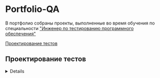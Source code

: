 # Portfolio-QA

В портфолио собраны проекты, выполненные во время обучения по специальности ["Инженер по тестированию программного обеспечения"](https://software-testing.ru/edu/3-online/331-qa-engineer#%D1%83%D1%81%D0%BB%D0%BE%D0%B2%D0%B8%D1%8F)

[Проектирование тестов](#test-design)<br>






## <a name="test-design" />Проектирование тестов

<details>
<summary>Нарисовать Mindmap проекта</summary>
Решение для проекта [ДоДо](https://dodopizza.ru/)

![Mindmap](https://i.ibb.co/cK07nWTw/1.png)

Решение для проекта [Wildberries](https://www.wildberries.ru/)

</details>
